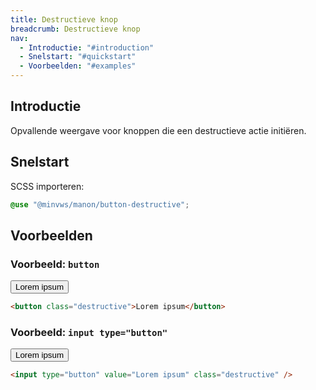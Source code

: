 ```yaml
---
title: Destructieve knop
breadcrumb: Destructieve knop
nav:
  - Introductie: "#introduction"
  - Snelstart: "#quickstart"
  - Voorbeelden: "#examples"
---
```


<h2 id="introduction">Introductie</h2>

Opvallende weergave voor knoppen die een destructieve actie initiëren.

<h2 id="quickstart">Snelstart</h2>

SCSS importeren:

```scss
@use "@minvws/manon/button-destructive";
```

<h2 id="examples">Voorbeelden</h2>

### Voorbeeld: `button`

<button class="destructive">Lorem ipsum</button>

```html
<button class="destructive">Lorem ipsum</button>
```

### Voorbeeld: `input type="button"`

<input type="button" value="Lorem ipsum" class="destructive" />

```html
<input type="button" value="Lorem ipsum" class="destructive" />
```
